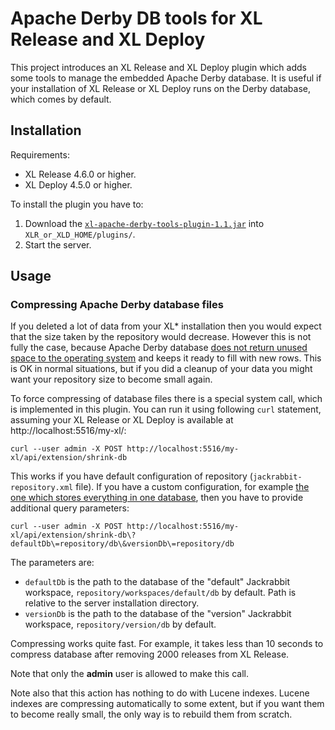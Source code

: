 # Apache Derby DB tools for XL Release and XL Deploy

This project introduces an XL Release and XL Deploy plugin which adds some tools to manage the embedded Apache Derby database. It is useful if your installation of XL Release or XL Deploy runs on the Derby database, which comes by default.

## Installation

Requirements:

* XL Release 4.6.0 or higher.
* XL Deploy 4.5.0 or higher.

To install the plugin you have to:

1. Download the [`xl-apache-derby-tools-plugin-1.1.jar`](https://github.com/xebialabs-community/xl-apache-derby-tools-plugin/releases/download/v1.1/xl-apache-derby-tools-plugin-1.1.jar) into `XLR_or_XLD_HOME/plugins/`.
2. Start the server.

## Usage

### Compressing Apache Derby database files

If you deleted a lot of data from your XL* installation then you would expect that the size taken by the repository would decrease. However this is not fully the case, because Apache Derby database [does not return unused space to the operating system](https://db.apache.org/derby/docs/10.2/ref/rrefaltertablecompress.html) and keeps it ready to fill with new rows. This is OK in normal situations, but if you did a cleanup of your data you might want your repository size to become small again.

To force compressing of database files there is a special system call, which is implemented in this plugin. You can run it using following `curl` statement, assuming your XL Release or XL Deploy is available at http://localhost:5516/my-xl/:

    curl --user admin -X POST http://localhost:5516/my-xl/api/extension/shrink-db

This works if you have default configuration of repository (`jackrabbit-repository.xml` file). If you have a custom configuration, for example [the one which stores everything in one database](https://github.com/xebialabs-community/xl-apache-derby-hot-backup/blob/master/src/main/resources/sample/jackrabbit-repository.xml), then you have to provide additional query parameters:

    curl --user admin -X POST http://localhost:5516/my-xl/api/extension/shrink-db\?defaultDb\=repository/db\&versionDb\=repository/db

The parameters are:

* `defaultDb` is the path to the database of the "default" Jackrabbit workspace, `repository/workspaces/default/db` by default. Path is relative to the server installation directory.
* `versionDb` is the path to the database of the "version" Jackrabbit workspace, `repository/version/db` by default.

Compressing works quite fast. For example, it takes less than 10 seconds to compress database after removing 2000 releases from XL Release.

Note that only the **admin** user is allowed to make this call.

Note also that this action has nothing to do with Lucene indexes. Lucene indexes are compressing automatically to some extent, but if you want them to become really small, the only way is to rebuild them from scratch.
